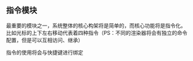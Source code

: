 ## 指令模块

最重要的模块之一，系统整体的核心构架将是简单的，而核心功能将是指令化。
比如光标的上下左右移动代表着四种指令（PS：不同的渲染器将会有独立的命令配置，但是可以互相访问、继承）

指令的使用将会与快捷键进行绑定